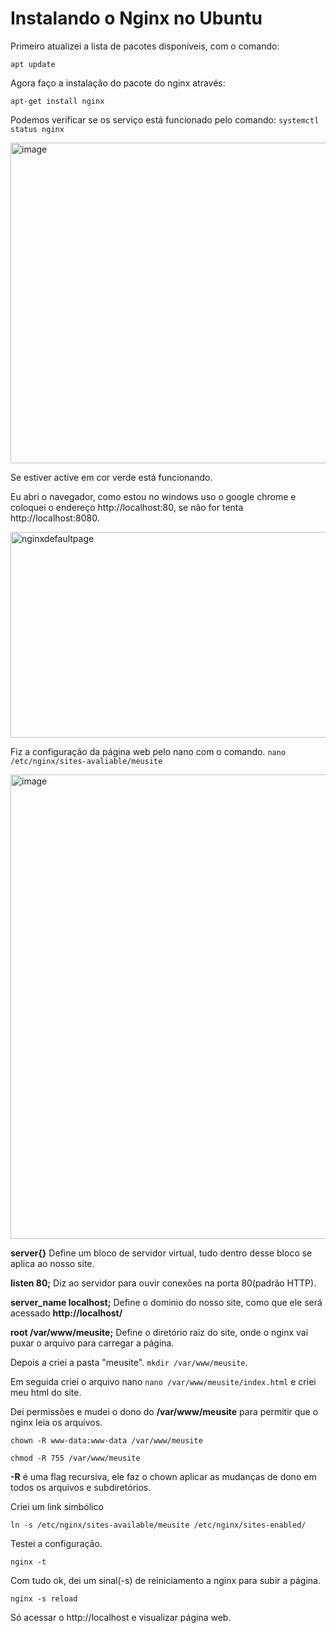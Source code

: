 # Instalando o Nginx no Ubuntu

Primeiro atualizei a lista de pacotes disponíveis, com o comando:

```apt update```

Agora faço a instalação do pacote do nginx através:

```apt-get install nginx```

Podemos verificar se os serviço está funcionado pelo comando:
```systemctl status nginx```

<img width="1222" height="513" alt="image" src="https://github.com/user-attachments/assets/2f8704af-ba46-4683-b946-9ab9c38fe505" />

Se estiver active em cor verde está funcionando.

Eu abri o navegador, como estou no windows uso o google chrome e coloquei o endereço http://localhost:80, se não for tenta http://localhost:8080.

<img width="732" height="329" alt="nginxdefaultpage" src="https://github.com/user-attachments/assets/ae1feade-7096-4683-8703-6e427791c873" />

Fiz a configuração da página web pelo nano com o comando.
```nano /etc/nginx/sites-avaliable/meusite```

<img width="1147" height="743" alt="image" src="https://github.com/user-attachments/assets/9d5c62a9-f86d-45ec-a0fb-b4de4b81f331" />

**server{}** Define um bloco de servidor virtual, tudo dentro desse bloco se aplica ao nosso site.

**listen 80;** Diz ao servidor para ouvir conexões na porta 80(padrão HTTP).

**server_name localhost;** Define o dominio do nosso site, como que ele será acessado **http://localhost/**

**root /var/www/meusite;** Define o diretório raiz do site, onde o nginx vai puxar o arquivo para carregar a página.

Depois a criei a pasta "meusite". ```mkdir /var/www/meusite```. 

Em seguida criei o arquivo nano ```nano /var/www/meusite/index.html``` e criei meu html do site.

Dei permissões e mudei o dono do **/var/www/meusite** para permitir que o nginx leia os arquivos.

```chown -R www-data:www-data /var/www/meusite```

```chmod -R 755 /var/www/meusite```

**-R** é uma flag recursiva, ele faz o chown aplicar as mudanças de dono em todos os arquivos e subdiretórios.

Criei um link simbólico

```ln -s /etc/nginx/sites-available/meusite /etc/nginx/sites-enabled/```

Testei a configuração.

```nginx -t```

Com tudo ok, dei um sinal(-s) de reiniciamento a nginx para subir a página.

```nginx -s reload```

Só acessar o http://localhost e visualizar página web.







